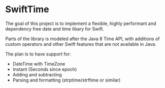 # SwiftTime
The goal of this project is to implement a flexible, highly performant and
dependency free date and time libary for Swift.

Parts of the library is modeled after the Java 8 Time API, with additions
of custom operators and other Swift features that are not available in
Java.

The plan is to have support for:

 * DateTime with TimeZone
 * Instant (Seconds since epoch)
 * Adding and subtracting
 * Parsing and formatting (strptime/strftime or similar)

